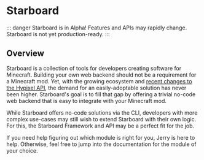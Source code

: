 <script setup>
import ModulePicker from "./ModulePicker.vue"
</script>
# Starboard

::: danger Starboard is in Alpha!
Features and APIs may rapidly change. Starboard is not yet production-ready.
:::

## Overview

Starboard is a collection of tools for developers creating software for Minecraft. Building your own web backend
should not be a requirement for a Minecraft mod. Yet, with the growing ecosystem and 
[recent changes to the Hypixel API](https://hypixel.net/threads/5364455/), the demand for an easily-adoptable solution
has never been higher. Starboard's goal is to fill that gap by offering a trivial no-code web backend that is
easy to integrate with your Minecraft mod.

While Starboard offers no-code solutions via the CLI, developers with more complex use-cases may still wish to
extend Starboard with their own logic. For this, the Starboard Framework and API may be a perfect fit for the job.

If you need help figuring out which module is right for you, Jerry is here to help. Otherwise, feel free to jump into
the documentation for the module of your choice.

<ModulePicker />

